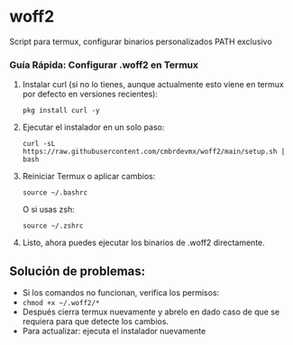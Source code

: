 # woff2
Script para termux, configurar binarios personalizados PATH exclusivo 
### Guía Rápida: Configurar .woff2 en Termux

1. Instalar curl (si no lo tienes, aunque actualmente esto viene en termux por defecto en versiones recientes):
   ```
   pkg install curl -y
   ```

2. Ejecutar el instalador en un solo paso:
   ```
   curl -sL https://raw.githubusercontent.com/cmbrdevmx/woff2/main/setup.sh | bash
   ```

3. Reiniciar Termux o aplicar cambios:
   ```
   source ~/.bashrc
   ```
   O si usas zsh:
   ```
   source ~/.zshrc
   ```

4. Listo, ahora puedes ejecutar los binarios de .woff2 directamente.

## Solución de problemas:
- Si los comandos no funcionan, verifica los permisos:
- `chmod +x ~/.woff2/*`
- Después cierra termux nuevamente y abrelo en dado caso de que se requiera para que detecte los cambios.
- Para actualizar: ejecuta el instalador nuevamente
